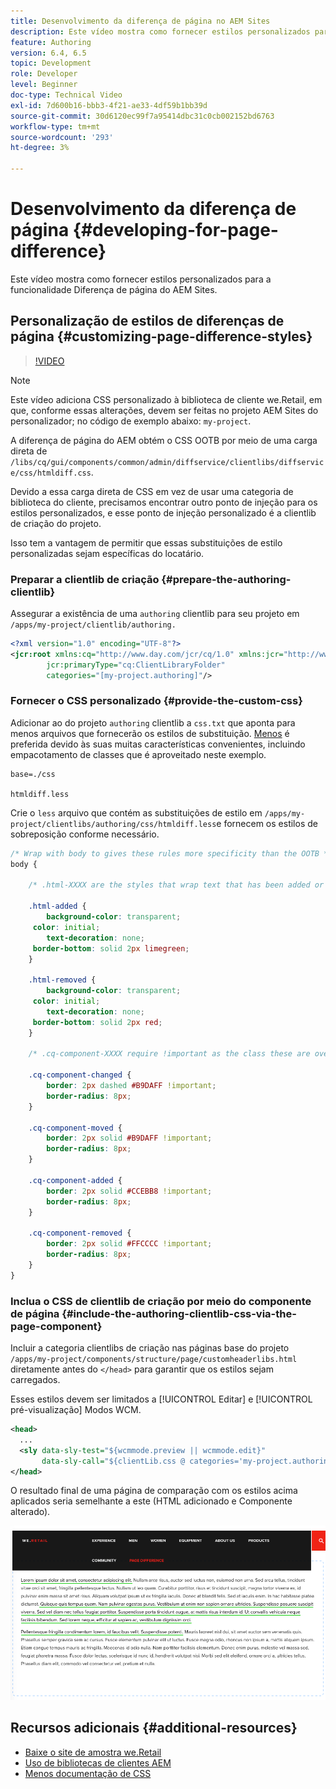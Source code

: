 ```yaml
---
title: Desenvolvimento da diferença de página no AEM Sites
description: Este vídeo mostra como fornecer estilos personalizados para a funcionalidade Diferença de página do AEM Sites.
feature: Authoring
version: 6.4, 6.5
topic: Development
role: Developer
level: Beginner
doc-type: Technical Video
exl-id: 7d600b16-bbb3-4f21-ae33-4df59b1bb39d
source-git-commit: 30d6120ec99f7a95414dbc31c0cb002152bd6763
workflow-type: tm+mt
source-wordcount: '293'
ht-degree: 3%

---
```


# Desenvolvimento da diferença de página {#developing-for-page-difference}

Este vídeo mostra como fornecer estilos personalizados para a funcionalidade Diferença de página do AEM Sites.

## Personalização de estilos de diferenças de página {#customizing-page-difference-styles}

>[!VIDEO](https://video.tv.adobe.com/v/18871?quality=12&learn=on)

>[!NOTE]
>
>Este vídeo adiciona CSS personalizado à biblioteca de cliente we.Retail, em que, conforme essas alterações, devem ser feitas no projeto AEM Sites do personalizador; no código de exemplo abaixo: `my-project`.

A diferença de página do AEM obtém o CSS OOTB por meio de uma carga direta de `/libs/cq/gui/components/common/admin/diffservice/clientlibs/diffservice/css/htmldiff.css`.

Devido a essa carga direta de CSS em vez de usar uma categoria de biblioteca do cliente, precisamos encontrar outro ponto de injeção para os estilos personalizados, e esse ponto de injeção personalizado é a clientlib de criação do projeto.

Isso tem a vantagem de permitir que essas substituições de estilo personalizadas sejam específicas do locatário.

### Preparar a clientlib de criação {#prepare-the-authoring-clientlib}

Assegurar a existência de uma `authoring` clientlib para seu projeto em `/apps/my-project/clientlib/authoring.`

```xml
<?xml version="1.0" encoding="UTF-8"?>
<jcr:root xmlns:cq="http://www.day.com/jcr/cq/1.0" xmlns:jcr="http://www.jcp.org/jcr/1.0"
        jcr:primaryType="cq:ClientLibraryFolder"
        categories="[my-project.authoring]"/>
```

### Fornecer o CSS personalizado {#provide-the-custom-css}

Adicionar ao do projeto `authoring` clientlib a `css.txt` que aponta para menos arquivos que fornecerão os estilos de substituição. [Menos](https://lesscss.org/) é preferida devido às suas muitas características convenientes, incluindo empacotamento de classes que é aproveitado neste exemplo.

```shell
base=./css

htmldiff.less
```

Crie o `less` arquivo que contém as substituições de estilo em `/apps/my-project/clientlibs/authoring/css/htmldiff.less`e fornecem os estilos de sobreposição conforme necessário.

```css
/* Wrap with body to gives these rules more specificity than the OOTB */
body {

    /* .html-XXXX are the styles that wrap text that has been added or removed */

    .html-added {
        background-color: transparent;
     color: initial;
        text-decoration: none;
     border-bottom: solid 2px limegreen;
    }

    .html-removed {
        background-color: transparent;
     color: initial;
        text-decoration: none;
     border-bottom: solid 2px red;
    }

    /* .cq-component-XXXX require !important as the class these are overriding uses it. */

    .cq-component-changed {
        border: 2px dashed #B9DAFF !important;
        border-radius: 8px;
    }
    
    .cq-component-moved {
        border: 2px solid #B9DAFF !important;
        border-radius: 8px;
    }

    .cq-component-added {
        border: 2px solid #CCEBB8 !important;
        border-radius: 8px;
    }

    .cq-component-removed {
        border: 2px solid #FFCCCC !important;
        border-radius: 8px;
    }
}
```

### Inclua o CSS de clientlib de criação por meio do componente de página {#include-the-authoring-clientlib-css-via-the-page-component}

Incluir a categoria clientlibs de criação nas páginas base do projeto `/apps/my-project/components/structure/page/customheaderlibs.html` diretamente antes do `</head>` para garantir que os estilos sejam carregados.

Esses estilos devem ser limitados a [!UICONTROL Editar] e [!UICONTROL pré-visualização] Modos WCM.

```xml
<head>
  ...
  <sly data-sly-test="${wcmmode.preview || wcmmode.edit}" 
       data-sly-call="${clientLib.css @ categories='my-project.authoring'}"/>
</head>
```

O resultado final de uma página de comparação com os estilos acima aplicados seria semelhante a este (HTML adicionado e Componente alterado).

![Diferença de página](assets/page-diff.png)

## Recursos adicionais {#additional-resources}

* [Baixe o site de amostra we.Retail](https://github.com/Adobe-Marketing-Cloud/aem-sample-we-retail/releases)
* [Uso de bibliotecas de clientes AEM](https://helpx.adobe.com/br/experience-manager/6-5/sites/developing/using/clientlibs.html)
* [Menos documentação de CSS](https://lesscss.org/)
